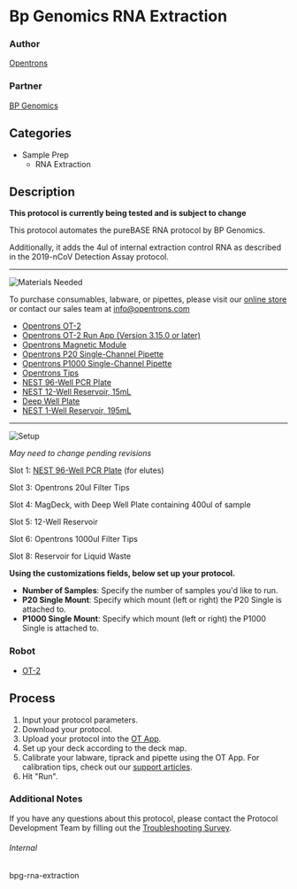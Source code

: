 # Bp Genomics RNA Extraction

### Author
[Opentrons](https://opentrons.com/)

### Partner
[BP Genomics](https://bpgenomics.com/)

## Categories
* Sample Prep
	* RNA Extraction


## Description
**This protocol is currently being tested and is subject to change**

This protocol automates the pureBASE RNA protocol by BP Genomics.

Additionally, it adds the 4ul of internal extraction control RNA as described in the 2019-nCoV Detection Assay protocol.


---
![Materials Needed](https://s3.amazonaws.com/opentrons-protocol-library-website/custom-README-images/001-General+Headings/materials.png)

To purchase consumables, labware, or pipettes, please visit our [online store](https://shop.opentrons.com/) or contact our sales team at [info@opentrons.com](mailto:info@opentrons.com)

* [Opentrons OT-2](https://shop.opentrons.com/collections/ot-2-robot/products/ot-2)
* [Opentrons OT-2 Run App (Version 3.15.0 or later)](https://opentrons.com/ot-app/)
* [Opentrons Magnetic Module](https://shop.opentrons.com/collections/hardware-modules/products/magdeck)
* [Opentrons P20 Single-Channel Pipette](https://shop.opentrons.com/collections/ot-2-pipettes/products/single-channel-electronic-pipette)
* [Opentrons P1000 Single-Channel Pipette](https://shop.opentrons.com/collections/ot-2-pipettes/products/single-channel-electronic-pipette)
* [Opentrons Tips](https://shop.opentrons.com/collections/opentrons-tips)
* [NEST 96-Well PCR Plate](https://shop.opentrons.com/collections/lab-plates/products/nest-0-1-ml-96-well-pcr-plate-full-skirt)
* [NEST 12-Well Reservoir, 15mL](https://shop.opentrons.com/collections/reservoirs/products/nest-12-well-reservoir-15-ml)
* [Deep Well Plate](https://labware.opentrons.com/usascientific_96_wellplate_2.4ml_deep?category=wellPlate)
* [NEST 1-Well Reservoir, 195mL](https://labware.opentrons.com/nest_1_reservoir_195ml?category=reservoir)



---
![Setup](https://s3.amazonaws.com/opentrons-protocol-library-website/custom-README-images/001-General+Headings/Setup.png)

*May need to change pending revisions*

Slot 1: [NEST 96-Well PCR Plate](https://shop.opentrons.com/collections/lab-plates/products/nest-0-1-ml-96-well-pcr-plate-full-skirt) (for elutes)

Slot 3: Opentrons 20ul Filter Tips

Slot 4: MagDeck, with Deep Well Plate containing 400ul of sample

Slot 5: 12-Well Reservoir

Slot 6: Opentrons 1000ul Filter Tips

Slot 8: Reservoir for Liquid Waste






__Using the customizations fields, below set up your protocol.__
* **Number of Samples**: Specify the number of samples you'd like to run.
* **P20 Single Mount**: Specify which mount (left or right) the P20 Single is attached to.
* **P1000 Single Mount**: Specify which mount (left or right) the P1000 Single is attached to.





### Robot
* [OT-2](https://opentrons.com/ot-2)

## Process

1. Input your protocol parameters.
2. Download your protocol.
3. Upload your protocol into the [OT App](https://opentrons.com/ot-app).
4. Set up your deck according to the deck map.
5. Calibrate your labware, tiprack and pipette using the OT App. For calibration tips, check out our [support articles](https://support.opentrons.com/en/collections/1559720-guide-for-getting-started-with-the-ot-2).
6. Hit "Run".

### Additional Notes
If you have any questions about this protocol, please contact the Protocol Development Team by filling out the [Troubleshooting Survey](https://protocol-troubleshooting.paperform.co/).

###### Internal
bpg-rna-extraction
